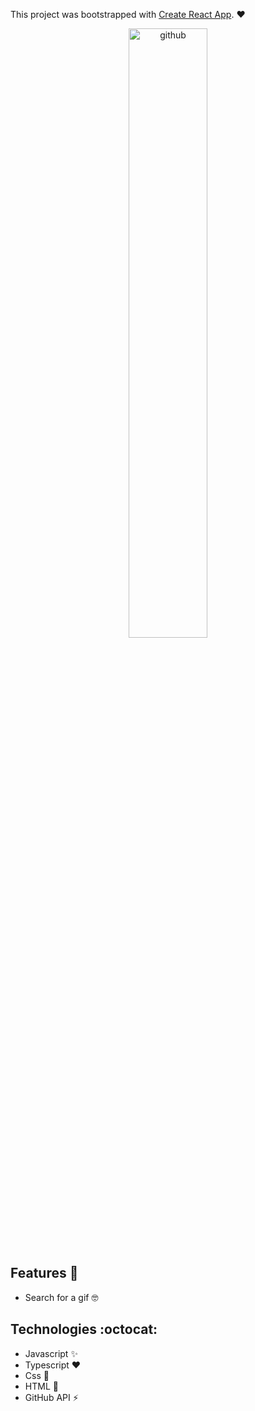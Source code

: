 This project was bootstrapped with [Create React App](https://github.com/facebook/create-react-app). :heart:

<p align="center">
<img align="center" src="https://media.giphy.com/media/dxn6fRlTIShoeBr69N/giphy.gif" width="50%" alt="github"/>
</p>

## Features :deciduous_tree:
* Search for a gif :nerd_face:

## Technologies :octocat:
* Javascript :sparkles:
* Typescript :heart:
* Css :nail_care:
* HTML :hammer:	
* GitHub API :zap:
